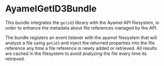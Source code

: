 # AyamelGetID3Bundle #

This bundle integrates the `getid3` library with the Ayamel API filesystem, in order to enhance the metadata about file references managed by the API.

The bundle registers an event listener with the ayamel filesystem that will analyze a file using `getid3` and inject the returned properties into the file reference any time a file reference is newly added or retrieved.  All results are cached in the filesystem to avoid analyzing the file every time its retrieved.


